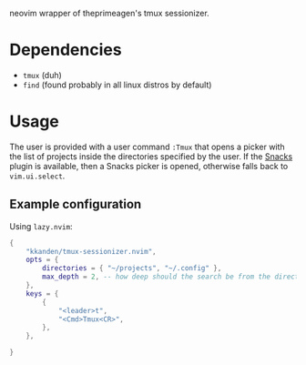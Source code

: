 neovim wrapper of theprimeagen's tmux sessionizer.

# Dependencies

- `tmux` (duh)
- `find` (found probably in all linux distros by default)

# Usage

The user is provided with a user command `:Tmux` that opens a picker with the
list of projects inside the directories specified by the user. If the
[Snacks](https://github.com/folke/snacks.nvim) plugin is available, then a
Snacks picker is opened, otherwise falls back to `vim.ui.select`.

## Example configuration

Using `lazy.nvim`:

```lua
{
    "kkanden/tmux-sessionizer.nvim",
    opts = {
        directories = { "~/projects", "~/.config" },
        max_depth = 2, -- how deep should the search be from the directory
    },
    keys = {
        {
            "<leader>t",
            "<Cmd>Tmux<CR>",
        },
    },

}
```

